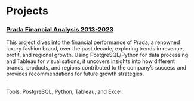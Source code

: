 <h1>Projects</h1>
<h3><a href='https://github.com/rahul-singh0/prada-financial-analysis'>Prada Financial Analysis 2013-2023</a></h3>
This project dives into the financial performance of Prada, a renowned luxury fashion brand, over the past decade, exploring trends in revenue, profit, and regional growth. Using PostgreSQL/Python for data processing and Tableau for visualisations, it uncovers insights into how different brands, products, and regions contributed to the company’s success and provides recommendations for future growth strategies.

<br>Tools: PostgreSQL, Python, Tableau, and Excel.

